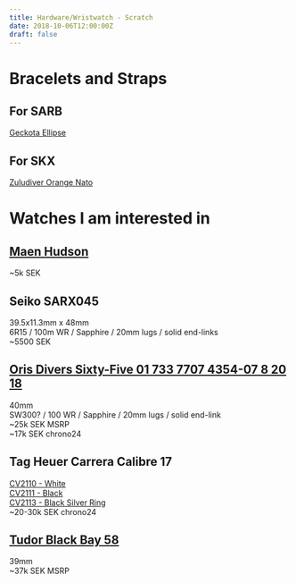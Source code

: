 ```yaml
---
title: Hardware/Wristwatch - Scratch
date: 2018-10-06T12:00:00Z
draft: false
---
```

# Bracelets and Straps

## For SARB
[Geckota Ellipse](https://www.watchgecko.com/geckota-ellipse-solid-stainless-steel-watch-strap)  

## For SKX
[Zuludiver Orange Nato](https://www.watchgecko.com/zuludiver-zulu-189-ip-black)  

# Watches I am interested in

## [Maen Hudson](https://www.maenwatches.com/collections/hudson-38-automatic/products/hudson-38-automatic-date-midnight-blue  )
~5k SEK

## Seiko SARX045
39.5x11.3mm x 48mm  
6R15 / 100m WR / Sapphire  / 20mm lugs / solid end-links  
~5500 SEK  

## [Oris Divers Sixty-Five 01 733 7707 4354-07 8 20 18](https://www.oris.ch/en/watch/oris-divers-sixty-five/01-733-7707-4354-07-8-20-18)
40mm  
SW300? / 100 WR / Sapphire / 20mm lugs / solid end-link  
~25k SEK MSRP   
~17k SEK chrono24  

## Tag Heuer Carrera Calibre 17
[CV2110 - White](https://www.google.com/search?q=cv2110)  
[CV2111 - Black](https://www.google.com/search?q=cv2111)  
[CV2113 - Black Silver Ring](https://www.google.com/search?q=cv2113)  
~20-30k SEK chrono24  

## [Tudor Black Bay 58](https://www.tudorwatch.com/watches/black-bay-fifty-eight/m79030n-0001#)
39mm  
~37k SEK MSRP  


